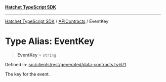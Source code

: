 [**Hatchet TypeScript SDK**](../../../../README.md)

***

[Hatchet TypeScript SDK](../../../../README.md) / [APIContracts](../README.md) / EventKey

# Type Alias: EventKey

> **EventKey** = `string`

Defined in: [src/clients/rest/generated/data-contracts.ts:671](https://github.com/hatchet-dev/hatchet/blob/0288a24f2e9f14787135b399bd47182f4d1260d9/sdks/typescript/src/clients/rest/generated/data-contracts.ts#L671)

The key for the event.
